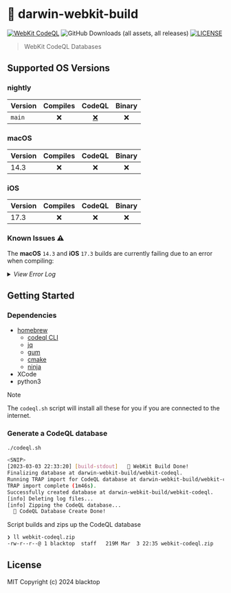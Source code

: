 # 🚧 darwin-webkit-build

[![WebKit CodeQL](https://github.com/blacktop/darwin-webkit-build/actions/workflows/c-cpp.yml/badge.svg)](https://github.com/blacktop/darwin-webkit-build/actions/workflows/c-cpp.yml) ![GitHub Downloads (all assets, all releases)](https://img.shields.io/github/downloads/blacktop/darwin-webkit-build/total)
 [![LICENSE](https://img.shields.io/:license-mit-blue.svg)](https://doge.mit-license.org)

> WebKit CodeQL Databases


## Supported OS Versions

### nightly

| Version | Compiles | CodeQL | Binary |
| ------- | :------: | :----: | :----: |
| `main`  |    ❌     |   [❌](https://github.com/blacktop/darwin-webkit-build/releases/download/nightly/webkit-codeql.zip)    |   ❌    |

### macOS

| Version | Compiles | CodeQL | Binary |
| ------- | :------: | :----: | :----: |
| 14.3    |    ❌     |   ❌    |   ❌    |

### iOS

| Version | Compiles | CodeQL | Binary |
| ------- | :------: | :----: | :----: |
| 17.3    |    ❌    |   ❌   |   ❌    |

### Known Issues ⚠️

The **macOS** `14.3` and **iOS** `17.3` builds are currently failing due to an error when compiling:

<details>
  <summary><i>View Error Log</i></summary>

```log
[2024-02-27 09:47:16] [build-stdout] darwin-webkit-build/WebKit/Source/WTF/wtf/posix/ThreadingPOSIX.cpp:337:35: error: expected ';' after expression
[2024-02-27 09:47:16] [build-stdout]     UNUSED_PARAM(schedulingPolicy)
[2024-02-27 09:47:16] [build-stdout]                                   ^
[2024-02-27 09:47:16] [build-stdout]                                   ;
[2024-02-27 09:47:16] [build-stdout] 1 error generated.
[2024-02-27 09:47:16] [build-stdout] [7/1213] Building CXX object Tools/TestWebKitAPI/CMakeFiles/TestWTF.dir/Tests/WTF/BloomFilter.cpp.o
[2024-02-27 09:47:16] [build-stdout] [8/1213] Building CXX object Tools/TestWebKitAPI/CMakeFiles/TestWTF.dir/Tests/WTF/CompactUniquePtrTuple.cpp.o
[2024-02-27 09:47:16] [build-stdout] [9/1213] Building CXX object Tools/TestWebKitAPI/CMakeFiles/TestWTF.dir/Tests/WTF/CompactRefPtrTuple.cpp.o
[2024-02-27 09:47:16] [build-stdout] [10/1213] Building CXX object Tools/TestWebKitAPI/CMakeFiles/TestWTF.dir/Tests/WTF/CheckedArithmeticOperations.cpp.o
[2024-02-27 09:47:17] [build-stdout] [11/1213] Building CXX object Tools/TestWebKitAPI/CMakeFiles/TestWTF.dir/Tests/WTF/CompactRefPtr.cpp.o
[2024-02-27 09:47:17] [build-stdout] [12/1213] Building CXX object Tools/TestWebKitAPI/CMakeFiles/TestWTF.dir/Tests/WTF/CompactPtr.cpp.o
[2024-02-27 09:47:17] [build-stdout] [13/1213] Building CXX object Tools/TestWebKitAPI/CMakeFiles/TestWTF.dir/Tests/WTF/CompletionHandlerTests.cpp.o
[2024-02-27 09:47:23] [build-stdout] [14/1213] Building CXX object Tools/TestWebKitAPI/CMakeFiles/TestWTF.dir/Tests/WTF/DataMutex.cpp.o
[2024-02-27 09:47:23] [build-stdout] [15/1213] Building CXX object Tools/TestWebKitAPI/CMakeFiles/TestWTF.dir/Tests/WTF/CrossThreadTask.cpp.o
[2024-02-27 09:47:23] [build-stdout] [16/1213] Building CXX object Tools/TestWebKitAPI/CMakeFiles/TestWTF.dir/Tests/WTF/Condition.cpp.o
[2024-02-27 09:47:24] [build-stdout] [17/1213] Building CXX object Tools/TestWebKitAPI/CMakeFiles/TestWTF.dir/Tests/WTF/CrossThreadCopierTests.cpp.o
[2024-02-27 09:47:24] [build-stdout] ninja: build stopped: subcommand failed.
[2024-02-27 09:47:24] [ERROR] Spawned process exited abnormally (code 1; tried to run: [/opt/homebrew/Caskroom/codeql/2.16.3/codeql/tools/osx64/preload_tracer, ./Tools/Scripts/build-webkit, --jsc-only, --debug])
A fatal error occurred: Exit status 1 from command: [./Tools/Scripts/build-webkit, --jsc-only, --debug]
```

</details>

## Getting Started

### Dependencies

- [homebrew](https://brew.sh)
  - [codeql CLI](https://codeql.github.com/docs/codeql-cli/)
  - [jq](https://stedolan.github.io/jq/)
  - [gum](https://github.com/charmbracelet/gum)
  - [cmake](https://cmake.org)
  - [ninja](https://ninja-build.org)
- XCode
- python3

> [!NOTE]
> The `codeql.sh` script will install all these for you if you are connected to the internet.

### Generate a CodeQL database

```bash
./codeql.sh
```
```bash
<SNIP>
[2023-03-03 22:33:20] [build-stdout]   🎉 WebKit Build Done!
Finalizing database at darwin-webkit-build/webkit-codeql.
Running TRAP import for CodeQL database at darwin-webkit-build/webkit-codeql...
TRAP import complete (1m46s).
Successfully created database at darwin-webkit-build/webkit-codeql.
[info] Deleting log files...
[info] Zipping the CodeQL database...
  🎉 CodeQL Database Create Done!
```

Script builds and zips up the CodeQL database

```bash
❯ ll webkit-codeql.zip
-rw-r--r--@ 1 blacktop  staff   219M Mar  3 22:35 webkit-codeql.zip
```

## License

MIT Copyright (c) 2024 blacktop
